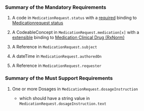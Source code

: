 
### Summary of the Mandatory Requirements



1.  A  code  in `MedicationRequest.status`
with a [required](http://hl7.org/fhir/R4/terminologies.html#required)
 binding to [Medicationrequest  status](http://hl7.org/fhir/ValueSet/medicationrequest-status)

1.  A  CodeableConcept  in `MedicationRequest.medication[x]`
with a [extensible](http://hl7.org/fhir/R4/terminologies.html#extensible)
 binding to [Medication Clinical Drug (RxNorm)](http://hl7.org/fhir/us/core/ValueSet/us-core-medication-codes)

1.  A  Reference  in `MedicationRequest.subject`


1.  A  dateTime  in `MedicationRequest.authoredOn`


1.  A  Reference  in `MedicationRequest.requester`


### Summary of the Must Support Requirements



1. One or more Dosages  in `MedicationRequest.dosageInstruction`

   - which should have a  string value  in `MedicationRequest.dosageInstruction.text`